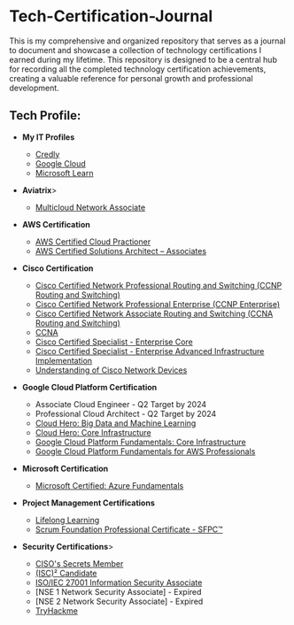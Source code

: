 # Tech-Certification-Journal
This is my comprehensive and organized repository that serves as a journal to document and showcase a collection of technology certifications I earned during my lifetime. This repository is designed to be a central hub for recording all the completed technology certification achievements, creating a valuable reference for personal growth and professional development.

<h2>Tech Profile:</h2>

- <b>My IT Profiles</b>
  - [Credly](https://www.credly.com/users/mark-emmanuel-ganut/badges)
  - [Google Cloud](https://www.cloudskillsboost.google/public_profiles/96aea18f-5c94-482d-9a4b-3e66b75aa936)
  - [Microsoft Learn](https://learn.microsoft.com/en-us/users/markganut/)

- <b>Aviatrix</b>>
    - [Multicloud Network Associate](https://www.credly.com/badges/959b98af-3c6b-4611-9aed-fe216415c90f/public_url)

- <b>AWS Certification</b>
  - [AWS Certified Cloud Practioner](https://www.credly.com/badges/a061ffaf-fd7e-450b-9aba-f730c1a84fbd/public_url) 
  - [AWS Certified Solutions Architect – Associates](https://www.credly.com/badges/871ebf8f-0e9b-4ad6-a149-2971e2063769/public_url)

- <b>Cisco Certification</b> 
  - [Cisco Certified Network Professional Routing and Switching (CCNP Routing and Switching)](https://www.credly.com/badges/400fba81-f34b-4546-a370-f612a1209ac8/public_url)
  - [Cisco Certified Network Professional Enterprise (CCNP Enterprise)](https://www.credly.com/badges/f941b8fc-d689-4d5f-a13a-db0efa065bba/public_url)
  - [Cisco Certified Network Associate Routing and Switching (CCNA Routing and Switching)](https://www.credly.com/badges/935672f9-929f-481a-943e-bc9c3bcd94ed/public_url)
  - [CCNA](https://www.credly.com/badges/41739939-d44e-436d-b62c-751943e2c098/public_url)
  - [Cisco Certified Specialist - Enterprise Core](https://www.credly.com/badges/8c498e6a-6afb-49e2-a698-e61363dc3ee6/public_url)
  - [Cisco Certified Specialist - Enterprise Advanced Infrastructure Implementation](https://www.credly.com/badges/9574a4f4-47ed-4aaf-a54b-ef45a4224ff6/public_url)
  - [Understanding of Cisco Network Devices](https://www.credly.com/badges/3a2b306a-d97a-4bd3-82ca-f1a54ea45845/public_url)

- <b>Google Cloud Platform Certification</b>
  - Associate Cloud Engineer  - Q2 Target by 2024
  - Professional Cloud Architect  - Q2 Target by 2024
  - [Cloud Hero: Big Data and Machine Learning](https://www.qwiklabs.com/public_profiles/a78f2123-f64d-4ba2-a39a-721c95d1c5ca)
  - [Cloud Hero: Core Infrastructure](https://www.qwiklabs.com/public_profiles/a78f2123-f64d-4ba2-a39a-721c95d1c5ca)
  - [Google Cloud Platform Fundamentals: Core Infrastructure](https://www.coursera.org/account/accomplishments/verify/DVLNHHN26UC8)
  - [Google Cloud Platform Fundamentals for AWS Professionals](https://www.coursera.org/account/accomplishments/certificate/WGBNHYDZVT8M)
 
- <b>Microsoft Certification</b>
  - [Microsoft Certified: Azure Fundamentals](https://www.youracclaim.com/badges/b1018545-608c-438e-99a4-d7513199da6a/linked_in_profile)

- <b>Project Management Certifications</b>
  - [Lifelong Learning](https://www.credly.com/badges/24961115-0ad5-4ba7-9a7e-53d24891102f/public_url)
  - [Scrum Foundation Professional Certificate - SFPC™](https://www.credly.com/badges/919f1216-3f41-4d7e-968a-bd9f65e27db4/public_url)

- <b>Security Certifications</b>>
  - [CISO's Secrets Member](https://www.credly.com/badges/c150231c-09ea-4ba3-9ce4-dcfe20a2bd8d/public_url)
  - [(ISC)² Candidate](https://www.credly.com/badges/3353b103-2d91-4edd-be60-f325eb8c3e2a/public_url)
  - [ISO/IEC 27001 Information Security Associate](https://www.skillfront.com/Badges/07646978335770)
  - [NSE 1 Network Security Associate] - Expired
  - [NSE 2 Network Security Associate] - Expired
  - [TryHackme](https://tryhackme.com/p/moganut)
